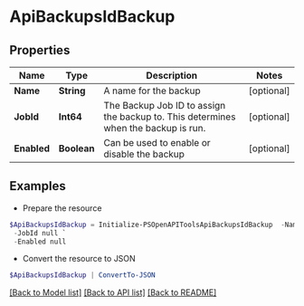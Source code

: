 # ApiBackupsIdBackup
## Properties

Name | Type | Description | Notes
------------ | ------------- | ------------- | -------------
**Name** | **String** | A name for the backup | [optional] 
**JobId** | **Int64** | The Backup Job ID to assign the backup to. This determines when the backup is run. | [optional] 
**Enabled** | **Boolean** | Can be used to enable or disable the backup | [optional] 

## Examples

- Prepare the resource
```powershell
$ApiBackupsIdBackup = Initialize-PSOpenAPIToolsApiBackupsIdBackup  -Name null `
 -JobId null `
 -Enabled null
```

- Convert the resource to JSON
```powershell
$ApiBackupsIdBackup | ConvertTo-JSON
```

[[Back to Model list]](../README.md#documentation-for-models) [[Back to API list]](../README.md#documentation-for-api-endpoints) [[Back to README]](../README.md)

